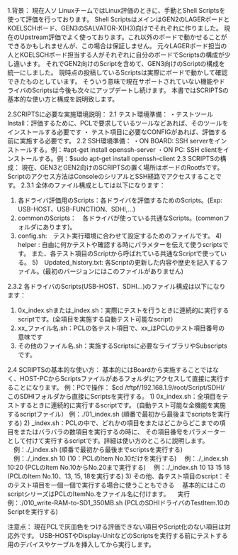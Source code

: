 1.背景：
	現在人ソ LinuxチームではLinux評価のときに、手動とShell Scriptsを使って評価を行っております。
	Shell ScriptsはメインはGEN2のLAGERボードとKOELSCHボード、GEN3のSALVATOR-X(H3)向けでそれぞれに作りました。
	現在のUpstream評価でよく使っております。これ以外のボードで動かせることができるかもしれませんが、この場合は保証しません。
	元々LAGERボード担当の人とKOELSCHボード担当する人がそれぞれに自分のボードでScriptsの構成が少し違います。
	それでGEN2向けのScriptを含めて、GEN3向けのScriptの構成を統一にしました。
	現時点の投稿しているScriptsは実際にボードで動かして確認できたものとしています。
	そういう意味で現在サポートされていない機能やドライバのScriptsは今後も次々にアップデートし続けます。
	本書ではSCRIPTSの基本的な使い方と構成を説明致します。
	
2.SCRIPTSに必要な実施環境説明：
2.1	テスト環境準備：
  ・テストツールInstall：評価するために、PCLで要求しているツールなどあれば、そのツールをインストールする必要です
  ・ テスト項目に必要なCONFIGがあれば、評価する前に実施する必要です。
2.2	SSH環境準備：
  ・ON BOARD: SSH serverをインストールする。例：#apt-get install openssh-server
  ・ON PC: SSH clientをインストールする。例：$sudo apt-get install openssh-client
2.3	SCRIPTSの構成：
現在、GEN3とGEN2向けのSCRIPTSの置く場所はボードのRootfsです。
Scriptのアクセス方法はConsoleのシリアルとSSH経路でアクセスすることです。
2.3.1	全体のファイル構成としては以下になります：
  1) 各ドライバ評価用のScripts：各ドライバを評価するためのScripts。(Exp: USB-HOST、USB-FUNCTION、SDHI,...)
  2)  commonのScripts：　各ドライバが使っている共通なScripts。(commonフォルダにあります)。
  3)  config.sh:　テスト実行環境に合わせて設定するためのファイルです。
  4)　helper : 自由に何かテストや確認する時にパラメターを伝えて使うscriptsです。
  また、各テスト項目のScriptから呼ばれている共通なScriptで使っている。
  5)　Updated_history.txt: 各Scriptの更新した内容や歴史を記入するファイル。(最初のバージョンにはこのファイルがありません)

2.3.2	各ドライバのScripts(USB-HOST、SDHI...)のファイル構成は以下になります：
  1) 0x_index.shまたは_index.sh：実際にテストを行うときに連続的に実行するscriptです。(全項目を実施する自動テスト可能なscript）
  2) xx_ファイル名.sh：PCLの各テスト項目で、xx_はPCLのテスト項目番号の意味です
  3) その他のファイル名.sh：実施するScriptsに必要なライブラリやSubscriptsです。
	
2.4	SCRIPTSの基本的な使い方：
  基本的にはBoardから実施することではなく、HOST-PCからScriptsファイルがあるフォルダにアクセスして直接に実行することになります。
  例：PCで操作： $cd /tftpf/192.168.1.9/root/Script/SDHI/
	このSDHIフォルダから直接にScriptsを実行する。
	1) 0x_index.sh：全項目をテストするときに連続的に実行するscriptです。
	  (自動テスト可能な全機能を実施するscriptファイル）
	  例：./01_index.sh (順番で最初から最後までscriptsを実行する)
	2) _index.sh：PCLの中で、どれかの項目をまたはどこからどこまでの項目をまたはバラバラの数項目を実行するの時に、
	その項目番号をパラメーターとして付けて実行するscriptです。詳細は使い方のところに説明します。
	　例：./_index.sh (順番で最初から最後までscriptsを実行する)
	　例：./_index.sh 10 (10：PCLのItem No.10だけを実行する)
	　例：./_index.sh 10:20 (PCLのItem No.10からNo.20まで実行する)
	　例：./_index.sh 10 13 15 18 (PCLのItem No.10、13, 15, 18を実行する)
	3) その他、各テスト項目のscript：そのテスト項目を一個一個で実行する場合に使うこともできる
	　基本的にはこのscriptシリーズはPCLのItemNo.をファイル名に付けます。
　実行例：./010_write-RAM-to-SD1_350MB.sh (PCLのSDHIドライバのTestItem.10のScriptを実行する)
	
注意点：
現在PCLで灰皿色をつける評価できない項目やScript化のない項目は対応外です。
USB-HOSTやDisplay-UnitなどのScriptsを実行する前にテストする用のデバイスやケーブルを挿入してから実行します。

